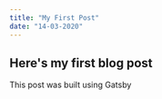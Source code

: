 ```yaml
---
title: "My First Post"
date: "14-03-2020"
---
```


## Here's my first blog post

This post was built using Gatsby
